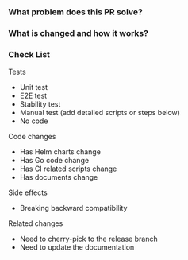 <!--
Thank you for contributing to TiDB Operator! Please read TiDB Operator's [CONTRIBUTING](https://github.com/pingcap/tidb-operator/blob/master/CONTRIBUTING.md) document **BEFORE** filing this PR.
-->

### What problem does this PR solve? <!--add and issue link with summary if exists-->

### What is changed and how it works?

### Check List <!--REMOVE the items that are not applicable-->

Tests <!-- At least one of them must be included. -->

 - Unit test
 - E2E test
 - Stability test
 - Manual test (add detailed scripts or steps below)
 - No code

Code changes

 - Has Helm charts change
 - Has Go code change
 - Has CI related scripts change
 - Has documents change

Side effects

 - Breaking backward compatibility

Related changes

 - Need to cherry-pick to the release branch
 - Need to update the documentation
